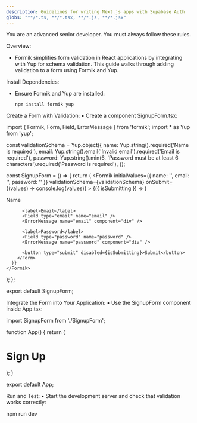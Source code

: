 ```yaml
---
description: Guidelines for writing Next.js apps with Supabase Auth
globs: "**/*.ts, **/*.tsx, **/*.js, **/*.jsx"
---
```

You are an advanced senior developer. You must always follow these rules.

Overview:
- Formik simplifies form validation in React applications by integrating with Yup for schema validation. This guide walks through adding validation to a form using Formik and Yup.

Install Dependencies:
- Ensure Formik and Yup are installed:
   ```sh
   npm install formik yup

Create a Form with Validation:
	•	Create a component SignupForm.tsx:

import { Formik, Form, Field, ErrorMessage } from 'formik';
import * as Yup from 'yup';

const validationSchema = Yup.object({
  name: Yup.string().required('Name is required'),
  email: Yup.string().email('Invalid email').required('Email is required'),
  password: Yup.string().min(6, 'Password must be at least 6 characters').required('Password is required'),
});

const SignupForm = () => {
  return (
    <Formik
      initialValues={{ name: '', email: '', password: '' }}
      validationSchema={validationSchema}
      onSubmit={(values) => console.log(values)}
    >
      {({ isSubmitting }) => (
        <Form>
          <label>Name</label>
          <Field type="text" name="name" />
          <ErrorMessage name="name" component="div" />

          <label>Email</label>
          <Field type="email" name="email" />
          <ErrorMessage name="email" component="div" />

          <label>Password</label>
          <Field type="password" name="password" />
          <ErrorMessage name="password" component="div" />

          <button type="submit" disabled={isSubmitting}>Submit</button>
        </Form>
      )}
    </Formik>
  );
};

export default SignupForm;



Integrate the Form into Your Application:
	•	Use the SignupForm component inside App.tsx:

import SignupForm from './SignupForm';

function App() {
  return (
    <div>
      <h1>Sign Up</h1>
      <SignupForm />
    </div>
  );
}

export default App;



Run and Test:
	•	Start the development server and check that validation works correctly:

npm run dev

